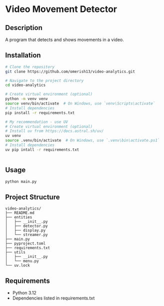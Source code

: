 # Video Movement Detector

## Description
A program that detects and shows movements in a video.

## Installation
```bash
# Clone the repository
git clone https://github.com/omerish13/video-analytics.git

# Navigate to the project directory
cd video-analytics

# Create virtual environment (optional)
python -m venv venv
source venv/bin/activate  # On Windows, use `venv\Scripts\activate`
# Install dependencies
pip install -r requirements.txt 

# My recommendation - use UV
# Create virtual environment (optional)
# Install uv from https://docs.astral.sh/uv/
uv venv
source .venv/bin/activate  # On Windows, use `.venv\bin\activate.ps1`
# Install dependencies
uv pip intall -r requirements.txt
 
```

## Usage
```python
python main.py
```

## Project Structure
```
video-analytics/
├── README.md
├── entities
│   ├── __init__.py
│   ├── detector.py
│   ├── display.py
│   └── streamer.py
├── main.py
├── pyproject.toml
├── requirements.txt
├── utils
│   ├── __init__.py
│   └── menu.py
└── uv.lock
```

## Requirements
- Python 3.12
- Dependencies listed in requirements.txt